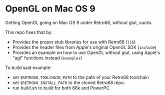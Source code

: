 # OpenGL on Mac OS 9

Getting OpenGL going on Mac OS 9 under Retro68, without glut, sucks.

This repo fixes that by:

- Provides the proper stub libraries for use with Retro68 (`lib`)
- Provides the header files from Apple's original OpenGL SDK (`include`)
- Provides an example on how to use OpenGL without glut, using Apple's "agl" functions instead (`examples`)

To build said example:

- set `$RETRO68_TOOLCHAIN_PATH` to the path of your Retro68 toolchain
- set `$RETRO68_INSTALL_PATH` to the cloned Retro68 repo.
- run build.sh to build for both 68k and PowerPC.
